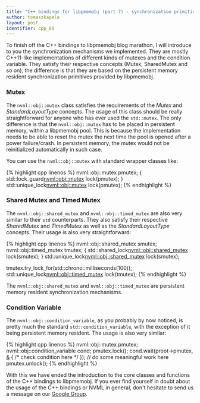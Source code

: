```yaml
---
title: "C++ bindings for libpmemobj (part 7) - synchronization primitives"
author: tomaszkapela
layout: post
identifier: cpp_08
---
```


To finish off the C++ bindings to libpmemobj blog marathon, I will introduce to
you the synchronization mechanisms we implemented. They are mostly C++11-like
implementations of different kinds of mutexes and the condition variable. They
satisfy their respective concepts (Mutex, SharedMutex and so on), the difference
is that they are based on the persistent memory resident synchronization
primitives provided by libpmemobj.

### Mutex

The `nvml::obj::mutex` class satisfies the requirements of the _Mutex_ and
_StandardLayoutType_ concepts. The usage of this class should be really
straightforward for anyone who has ever used the `std::mutex`. The only
difference is that the `nvml::obj::mutex` has to be placed in persistent memory,
within a libpmemobj pool. This is because the implementation needs to be able to
reset the mutex the next time the pool is opened after a power failure/crash.
In persistent memory, the mutex would not be reinitialized automatically in
such case.

You can use the `nvml::obj::mutex` with standard wrapper classes like:

{% highlight cpp linenos %}
nvml::obj::mutex pmutex;
{
  std::lock_guard<nvml::obj::mutex> lock(pmutex);
}
std::unique_lock<nvml::obj::mutex> lock(pmutex);
{% endhighlight %}

### Shared Mutex and Timed Mutex

The `nvml::obj::shared_mutex` and `nvml::obj::timed_mutex` are also very similar
to their `std` counterparts. They also satisfy their respective _SharedMutex_
and _TimedMutex_ as well as the _StandardLayoutType_ concepts. Their usage is
also very straightforward:

{% highlight cpp linenos %}
nvml::obj::shared_mutex smutex;
nvml::obj::timed_mutex tmutex;
{
  std::shared_lock<nvml::obj::shared_mutex> lock(smutex);
}
std::unique_lock<nvml::obj::shared_mutex> lock(smutex);

tmutex.try_lock_for(std::chrono::milliseconds(100));
std::unique_lock<nvml::obj::timed_mutex> lock(tmutex);
{% endhighlight %}

The `nvml::obj::shared_mutex` and `nvml::obj::timed_mutex` are persistent
memory resident synchronization mechanisms.

### Condition Variable

The `nvml::obj::condition_variable`, as you probably by now noticed, is pretty
much the standard `std::condition_variable`, with the exception of it being
persistent memory resident. The usage is also very similar:

{% highlight cpp linenos %}
nvml::obj::mutex pmutex;
nvml::obj::condition_variable cond;
pmutex.lock();
cond.wait(proot->pmutex, [&]() { /* check condition here */ });
// do some meaningful work here
pmutex.unlock();
{% endhighlight %}

With this we have ended the introduction to the core classes and functions of
the C++ bindings to libpmemobj. If you ever find yourself in doubt about the
usage of the C++ bindings or NVML in general, don't hesitate to send us a
message on our [Google Group][33a989a9].

[33a989a9]: https://groups.google.com/forum/#!forum/pmem "Pmem Google Group"
